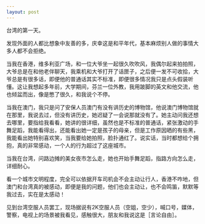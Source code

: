 ```yaml
---
layout: post
---
```


台湾的第一天。

发现外面的人都比想象中友善的多，庆幸这是和平年代，基本麻烦别人做的事情大多人都不会拒绝。

当我在香港，维多利亚广场，和一位大爷坐一起很久吹吹风，我偶尔起来拍拍照，大爷总是在和他老伴聊天，我乘机和大爷打开了话匣子，之后便一发不可收拾，大爷总是有很多话，即便他的普通话其实不标准，即便很多情况我只是点头假装听懂。这让我想起多年前，大学期间，芬兰一位外教，我用跛脚的英文和他交流，他也倾盆而出，像是憋了很久，和我说个不停。

当我在澳门，我只是问了安保人员澳门有没有讲历史的博物馆，他说澳门博物馆就在那里，我说去过，但没有讲历史，她迟疑了一会说那就没有了。她主动问我还想去哪里，要指给我看看，她讲的很详细，虽然也是不标准的普通话，紧张激动的手舞足蹈，我能看得出，还能看出她一定是孩子的母亲，但是工作原因晒的有些黑，我能看出她特别喜欢笑，当我要给她拍照，脸扑通红了。说实话，当时都想给个拥抱，真的非常感动，一个人的行为超过了这座城市。

当我在台湾，问路边摊的美女夜市怎么走，她也开始手舞足蹈，指路方向怎么走，详细耐心。

看一个城市文明程度，完全可以依据开车司机会不会主动让行人，香港不咋地，但澳门和台湾真的被感动，即便是我的问题，他们也会主动让，也不会鸣笛，默默等我过去，实在是太感动！

见到台湾空服人员罢工，现场据说有2K空服人员（空姐，空少），喊口号，媒体，警察，电视上的场景被我看见，感触很大，朋友和我说这是［言论自由］。